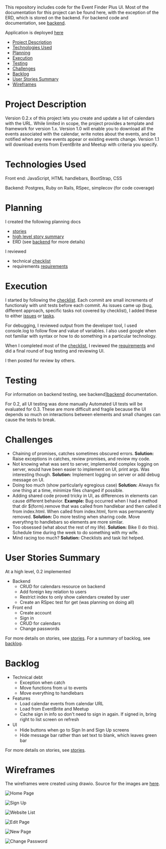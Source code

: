 [checklist]: planning_docs/checklist.md
[issues]: planning_docs/issues.md
[tasks]: planning_docs/tasks.md
[requirements]: planning_docs/requirements.md
[issues]: planning_docs/issues.md
[stories]: planning_docs/stories.md
[backend]: https://github.com/ethanstrominger/event-finder-plus/
[deployment]: (https://ethanstrominger.github.io/event-finder-plus-ui/)

This repository includes code for the Event Finder Plus UI.  Most of the documentation for this project can be found here, with the exception of the ERD, which is stored on the backend.  For backend code and documentation, see [backend][backend].

Application is deployed [here](https://ethanstrominger.github.io/event-finder-plus-ui/)

- [Project Description ](#project-description)
- [Technologies Used ](#technologies-used)
- [Planning](#planning)
- [Execution](#execution)
- [Testing](#testing)
- [Challenges ](#challenges)
- [Backlog ](#backlog)
- [User Stories Summary ](#user-stories-summary)
- [Wireframes](#wireframes)

# Project Description <a name="project-description"> </a>
Version 0.2.x of this project lets you create and update a list of calendars with the URL.  While limited in scope, the project provides a template and framework for version 1.x. Version 1.0 will enable you to download all the events associated with the calendar, write notes about the events, and be notified when any new events appear or existing events change.  Version 1.1 will download events from EventBrite and Meetup with criteria you specify.

# Technologies Used <a name="technologies-used"> </a>
Front end:
JavaScript, HTML handlebars, BootStrap, CSS

Backend:
Postgres, Ruby on Rails, RSpec, simplecov (for code coverage)

# Planning <a name="planning"> </a>

I created the following planning docs
- [stories][stories]
- [high level story summary](#user-stories-summary)
- ERD (see [backend][backend] for more details)

I reviewed
- technical [checklist][checklist]
- requirements [requirements]

# Execution <a name="Execution"> </a>
I started by following the [checklist][checklist].  Each commit are small
increments of functionaly with unit tests before each commit.
As issues came up (bug, different approach, specific tasks not covered by checklist), I added these to either [issues][issues] or [tasks][tasks].

For debugging, I reviewed output from the developer tool, I used console.log to follow flow and value of variables.  I also used google when not familiar with syntax or how to do something in a particular technology.

When I completed most of the [checklist][checklist], I reviewed the [requirements][requirements] and did a final round of bug testing and reviewing UI.

I then posted for review by others.

# Testing <a name="testing"> </a>
For information on backend testing, see backend][backend] documentation.

For 0.2, all UI testing was done manually  Automated UI tests will be evaluated
for 0.3.  These are more difficult and fragile because
the UI depends so much on interactions between elements and small changes can
cause the tests to break.

# Challenges <a name="challenges"> </a>
- Chaining of promises, catches sometimes obscured errors.  **Solution:** Raise exceptions in catches, review promises, and review my code.
- Not knowing what was sent to server, implemented complex logging on server, would have been easier to implement on UI, print args.  Was interesting though. **Solution:** Implement logging on server or add debug message on UI.
- Doing too much (show particularly egregious case) **Solution:** Always fix one thing at a time, minimize files changed if possible.
- Adding shared code proved tricky in UI, as differences in elements can cause different behavior.  **Example:** Bug occurred when I had a method that dir $(form).remove that was called from handlebar and then called it from index.html.  When called from index.html, form was permanently removed.  **Solution:** Do more testing when sharing code.  Move everythng to handlebars so elements are more similar.
- Too obsessed (what about the rest of my life).  **Solution:** Bike (I do this).  Schedule time during the week to do something with my wife.
- Mind racing too much?  **Solution:** Checklists and task list helped.

# User Stories Summary <a name="user-stories-summary"> </a>
At a high level, 0.2 implemented
  - Backend
    - CRUD for calendars resource on backend
    - Add foreign key relation to users
    - Restrict index to only show calendars created by user
    - Create an RSpec test for get (was planning on doing all)
  - Front end
    - Create account
    - Sign in
    - CRUD for calendars
    - Change passwords

For more details on stories, see [stories][stories].  For a summary of backlog,
see [backlog](#backlog).

# Backlog <a name="backlog"> </a>

- Technical debt
  - Exception when catch
  - Move functions from ui to events
  - Move everything to handlebars
- Features
  - Load calendar events from calendar URL
  - Load from EventBrite and Meetup
  - Cache sign in info so don't need to sign in again.  If signed in, bring right to list screen on refresh
- UI
  - Hide buttons when go to Sign In and Sign Up screens
  - Hide message bar rather than set text to blank, which leaves green bar

For more details on stories, see [stories][stories].

# Wireframes <a name="wireframes"> </a>
The wireframes were created using drawio.  Source for the images are
[here](markdown_images/drawio).

![Home Page](markdown_images/drawio/mockup-homepage.png?raw=true)

![Sign Up](markdown_images/drawio/mockup-signup.png?raw=true)

![Website List](markdown_images/drawio/mockup-website-list.png?raw=true)

![Edit Page](markdown_images/drawio/mockup-edit.png?raw=true)

![New Page](markdown_images/drawio/mockup-new.png?raw=true)

![Change Password](markdown_images/drawio/mockup-change-password.png?raw=true)
